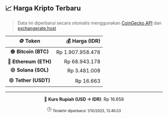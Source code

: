 

<!-- HARGA_KRIPTO -->
## 📈 Harga Kripto Terbaru

> Data ini diperbarui secara otomatis menggunakan [CoinGecko API](https://www.coingecko.com/) dan [exchangerate.host](https://exchangerate.host/)

<div align="center">

| 🪙 Token | 💰 Harga (IDR) |
|:------:|---------------:|
| 🟠 **Bitcoin (BTC)**   | Rp 1.907.958.476 |
| 🔵 **Ethereum (ETH)**  | Rp 68.943.178 |
| 🟣 **Solana (SOL)**    | Rp 3.481.008 |
| 🟢 **Tether (USDT)**   | Rp 16.663 |

---

💱 **Kurs Rupiah (USD → IDR)**: Rp 16.658

🕒 <sub>Terakhir diperbarui: 1/10/2025, 13.46.03</sub>

</div>
<!-- /HARGA_KRIPTO -->